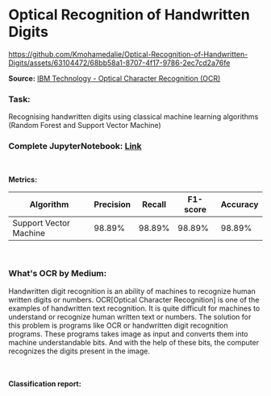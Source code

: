 

  
# Optical Recognition of Handwritten Digits 

  
<!-- ![image](https://github.com/Kmohamedalie/Optical-Recognition-of-Handwritten-Digits/assets/63104472/da92e694-35df-4dd1-af7d-10f11868a9df) -->


https://github.com/Kmohamedalie/Optical-Recognition-of-Handwritten-Digits/assets/63104472/68bb58a1-8707-4f17-9786-2ec7cd2a76fe

**Source:** [IBM Technology - Optical Character Recognition (OCR)](https://www.youtube.com/watch?v=or8AcS6y1xg)





<h3><b>Task:</b></h3> Recognising handwritten digits using classical machine learning algorithms (Random Forest and Support Vector Machine)

### **Complete JupyterNotebook:** [Link](https://github.com/Kmohamedalie/Optical-Recognition-of-Handwritten-Digits/tree/master/Notebook)

<br>


**Metrics:**

| Algorithm | Precision | Recall  | F1-score | Accuracy |
|-----------|-----------|---------|----------|----------|
|Support Vector Machine   | 98.89%    |  98.89% | 98.89%   | 98.89%   |



<br>





<h3>What's OCR by Medium:</h3>
Handwritten digit recognition is an ability of machines to recognize human written digits or numbers. OCR[Optical Character Recognition] is one of the examples of handwritten text recognition. It is quite difficult for machines to understand or recognize human written text or numbers. The solution for this problem is programs like OCR or handwritten digit recognition programs. These programs takes image as input and converts them into machine understandable bits. And with the help of these bits, the computer recognizes the digits present in the image.


<br>
<br>
<br>

**Classification report:**







